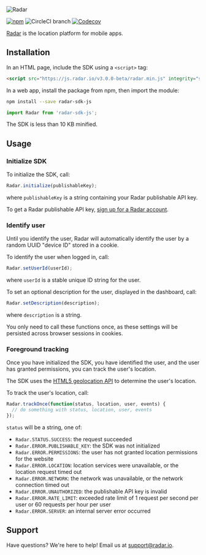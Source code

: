 ![Radar](https://raw.githubusercontent.com/radarlabs/react-native-radar/master/logo.png)

[![npm](https://img.shields.io/npm/v/radar-sdk-js.svg)](https://www.npmjs.com/package/radar-sdk-js)
![CircleCI branch](https://img.shields.io/circleci/project/github/radarlabs/radar-sdk-js/master.svg)
[![Codecov](https://img.shields.io/codecov/c/github/radarlabs/radar-sdk-js.svg)](https://codecov.io/gh/radarlabs/radar-sdk-js)



[Radar](https://radar.io) is the location platform for mobile apps.

## Installation

In an HTML page, include the SDK using a `<script>` tag:

```html
<script src="https://js.radar.io/v3.0.0-beta/radar.min.js" integrity="sha384-Sx527vVLxdx7e0eudj4Uk31MGtW75dIcG46Zt7dXJz6GlIu4wJfy0lRopgeeCjKf" crossorigin="anonymous"></script>
```

In a web app, install the package from npm, then import the module:

```bash
npm install --save radar-sdk-js
```

```javascript
import Radar from 'radar-sdk-js';
```

The SDK is less than 10 KB minified.

## Usage

### Initialize SDK

To initialize the SDK, call:

```javascript
Radar.initialize(publishableKey);
```

where `publishableKey` is a string containing your Radar publishable API key.

To get a Radar publishable API key, [sign up for a Radar account](https://radar.io).

### Identify user

Until you identify the user, Radar will automatically identify the user by a random UUID "device ID" stored in a cookie.

To identify the user when logged in, call:

```javascript
Radar.setUserId(userId);
```

where `userId` is a stable unique ID string for the user.

To set an optional description for the user, displayed in the dashboard, call:

```javascript
Radar.setDescription(description);
```

where `description` is a string.

You only need to call these functions once, as these settings will be persisted across browser sessions in cookies.

### Foreground tracking

Once you have initialized the SDK, you have identified the user, and the user has granted permissions, you can track the user's location.

The SDK uses the [HTML5 geolocation API](https://developer.mozilla.org/en-US/docs/Web/API/Geolocation/Using_geolocation) to determine the user's location.

To track the user's location, call:

```javascript
Radar.trackOnce(function(status, location, user, events) {
  // do something with status, location, user, events
});
```

`status` will be a string, one of:

- `Radar.STATUS.SUCCESS`: the request succeeded
- `Radar.ERROR.PUBLISHABLE_KEY`: the SDK was not initialized
- `Radar.ERROR.PERMISSIONS`: the user has not granted location permissions for the website
- `Radar.ERROR.LOCATION`: location services were unavailable, or the location request timed out
- `Radar.ERROR.NETWORK`: the network was unavailable, or the network connection timed out
- `Radar.ERROR.UNAUTHORIZED`: the publishable API key is invalid
- `Radar.ERROR.RATE_LIMIT`: exceeded rate limit of 1 request per second per user or 60 requests per hour per user
- `Radar.ERROR.SERVER`: an internal server error occurred

## Support

Have questions? We're here to help! Email us at [support@radar.io](mailto:support@radar.io).
